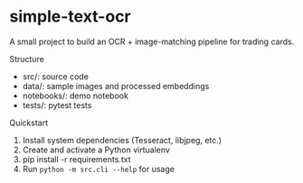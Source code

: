 # simple-text-ocr

A small project to build an OCR + image-matching pipeline for trading cards.

Structure
- src/: source code
- data/: sample images and processed embeddings
- notebooks/: demo notebook
- tests/: pytest tests

Quickstart
1. Install system dependencies (Tesseract, libjpeg, etc.)
2. Create and activate a Python virtualenv
3. pip install -r requirements.txt
4. Run `python -m src.cli --help` for usage
